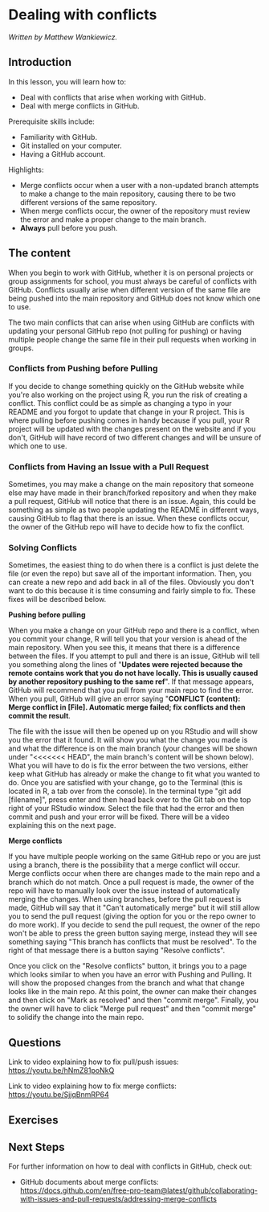 






# Dealing with conflicts

*Written by Matthew Wankiewicz.*

## Introduction

In this lesson, you will learn how to:

- Deal with conflicts that arise when working with GitHub.
- Deal with merge conflicts in GitHub.

Prerequisite skills include:

- Familiarity with GitHub.
- Git installed on your computer.
- Having a GitHub account.

Highlights:

- Merge conflicts occur when a user with a non-updated branch attempts to make a change to the main repository, causing there to be two different versions of the same repository.
- When merge conflicts occur, the owner of the repository must review the error and make a proper change to the main branch.
- **Always** pull before you push.

## The content

When you begin to work with GitHub, whether it is on personal projects or group assignments for school, you must always be careful of conflicts with GitHub. Conflicts usually arise when different version of the same file are being pushed into the main repository and GitHub does not know which one to use. 

The two main conflicts that can arise when using GitHub are conflicts with updating your personal GitHub repo (not pulling for pushing) or having multiple people change the same file in their pull requests when working in groups.

### Conflicts from Pushing before Pulling

If you decide to change something quickly on the GitHub website while you're also working on the project using R, you run the risk of creating a conflict. This conflict could be as simple as changing a typo in your README and you forgot to update that change in your R project. This is where pulling before pushing comes in handy because if you pull, your R project will be updated with the changes present on the website and if you don't, GitHub will have record of two different changes and will be unsure of which one to use.

### Conflicts from Having an Issue with a Pull Request

Sometimes, you may make a change on the main repository that someone else may have made in their branch/forked repository and when they make a pull request, GitHub will notice that there is an issue. Again, this could be something as simple as two people updating the README in different ways, causing GitHub to flag that there is an issue. When these conflicts occur, the owner of the GitHub repo will have to decide how to fix the conflict.

### Solving Conflicts

Sometimes, the easiest thing to do when there is a conflict is just delete the file (or even the repo) but save all of the important information. Then, you can create a new repo and add back in all of the files. Obviously you don't want to do this because it is time consuming and fairly simple to fix. These fixes will be described below.

**Pushing before pulling**

When you make a change on your GitHub repo and there is a conflict, when you commit your change, R will tell you that your version is ahead of the main repository. When you see this, it means that there is a difference between the files. If you attempt to pull and there is an issue, GitHub will tell you something along the lines of "**Updates were rejected because the remote contains work that you do not have locally. This is usually caused by another repository pushing to the same ref**". If that message appears, GitHub will recommend that you pull from your main repo to find the error. When you pull, GitHub will give an error saying "**CONFLICT (content): Merge conflict in [File]. Automatic merge failed; fix conflicts and then commit the result**. 

The file with the issue will then be opened up on you RStudio and will show you the error that it found. It will show you what the change you made is and what the difference is on the main branch (your changes will be shown under "<<<<<<< HEAD", the main branch's content will be shown below). What you will have to do is fix the error between the two versions, either keep what GitHub has already or make the change to fit what you wanted to do. Once you are satisfied with your change, go to the Terminal (this is located in R, a tab over from the console). In the terminal type "git add [filename]", press enter and then head back over to the Git tab on the top right of your RStudio window. Select the file that had the error and then commit and push and your error will be fixed. There will be a video explaining this on the next page.

**Merge conflicts**

If you have multiple people working on the same GitHub repo or you are just using a branch, there is the possibility that a merge conflict will occur. Merge conflicts occur when there are changes made to the main repo and a branch which do not match. Once a pull request is made, the owner of the repo will have to manually look over the issue instead of automatically merging the changes. When using branches, before the pull request is made, GitHub will say that it "Can't automatically merge" but it will still allow you to send the pull request (giving the option for you or the repo owner to do more work). If you decide to send the pull request, the owner of the repo won't be able to press the green button saying merge, instead they will see something saying "This branch has conflicts that must be resolved". To the right of that message there is a button saying "Resolve conflicts". 

Once you click on the "Resolve conflicts" button, it brings you to a page which looks similar to when you have an error with Pushing and Pulling. It will show the proposed changes from the branch and what that change looks like in the main repo. At this point, the owner can make their changes and then click on "Mark as resolved" and then "commit merge". Finally, you the owner will have to click "Merge pull request" and then "commit merge" to solidify the change into the main repo.

## Questions

Link to video explaining how to fix pull/push issues: https://youtu.be/hNmZ81poNkQ

Link to video explaining how to fix merge conflicts: https://youtu.be/SjjqBnmRP64

## Exercises

<!-- ```{r q1Conflicts, echo=FALSE} -->
<!-- question("What should you do to first to avoid conflicts in R?", -->
<!--          answer("Pull then Push", correct = T), -->
<!--          answer("Push then Pull")) -->
<!-- ``` -->

<!-- ```{r q2Conflicts, echo=FALSE} -->
<!-- order <- c("Make changes in R", "Stage the changes", "Commit the changes",  -->
<!--            "Pull from your main branch", "Push the changes to your main branch") -->
<!-- question_rank("What is the proper order to change your GitHub repo from R", -->
<!--               answer(order, correct = TRUE), -->
<!--               answer(rev(order), correct = FALSE, message = "Wrong direction!"), -->
<!--               allow_retry = TRUE) -->
<!-- ``` -->

<!-- ```{r q3Conflicts, echo=FALSE} -->
<!-- question( -->
<!--   "What is the command you should write in Terminal when you encounter a conflict?", -->
<!--   answer("git add [filename]", correct = TRUE), -->
<!--   answer("git remove [filename]"), -->
<!--   answer("git replace [filename]"), -->
<!--   answer("git rid of [filename]") -->
<!-- ) -->
<!-- ``` -->

<!-- ```{r q4Conflicts, echo=FALSE} -->
<!-- error <- c("After error message, pull from the main repo", "Open up the file with the issue", -->
<!--            "Edit the error", "Use the 'git add' command", "Commit the change",  -->
<!--            "Pull from the main repo", "Push the changes to the main repo") -->
<!-- question_rank( -->
<!--   "When you encounter a conflict, what should you do?",  -->
<!--   answer(error, correct = TRUE), -->
<!--   answer(rev(error), correct = FALSE, message = "Wrong direction!"), -->
<!--   allow_retry = TRUE) -->
<!-- ``` -->

<!-- ```{r q5Conflicts, echo=FALSE} -->
<!-- question( -->
<!--   "True or false, merge conflicts occur when there are different commits for the same file?", -->
<!--   answer("TRUE", -->
<!--          correct = TRUE), -->
<!--   answer("FALSE") -->
<!-- ) -->
<!-- ``` -->


## Next Steps

For further information on how to deal with conflicts in GitHub, check out:

- GitHub documents about merge conflicts: https://docs.github.com/en/free-pro-team@latest/github/collaborating-with-issues-and-pull-requests/addressing-merge-conflicts













